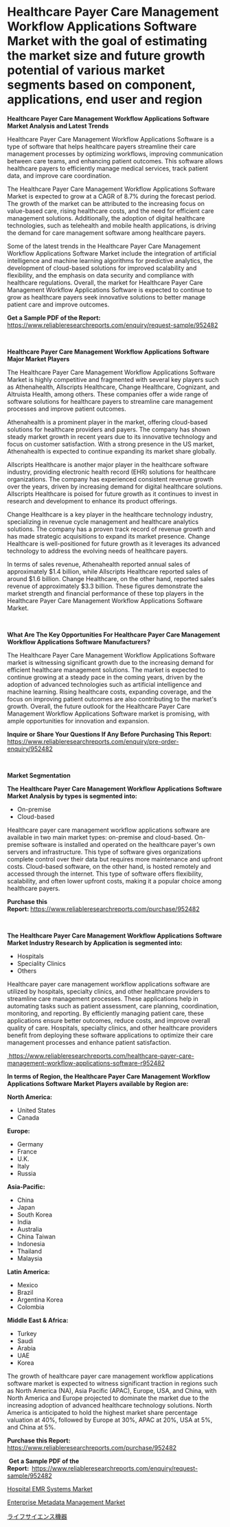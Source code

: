 <p><h1>Healthcare Payer Care Management Workflow Applications Software Market with the goal of estimating the market size and future growth potential of various market segments based on component, applications, end user and region</h1></p><p><strong>Healthcare Payer Care Management Workflow Applications Software Market Analysis and Latest Trends</strong></p>
<p><p>Healthcare Payer Care Management Workflow Applications Software is a type of software that helps healthcare payers streamline their care management processes by optimizing workflows, improving communication between care teams, and enhancing patient outcomes. This software allows healthcare payers to efficiently manage medical services, track patient data, and improve care coordination.</p><p>The Healthcare Payer Care Management Workflow Applications Software Market is expected to grow at a CAGR of 8.7% during the forecast period. The growth of the market can be attributed to the increasing focus on value-based care, rising healthcare costs, and the need for efficient care management solutions. Additionally, the adoption of digital healthcare technologies, such as telehealth and mobile health applications, is driving the demand for care management software among healthcare payers.</p><p>Some of the latest trends in the Healthcare Payer Care Management Workflow Applications Software Market include the integration of artificial intelligence and machine learning algorithms for predictive analytics, the development of cloud-based solutions for improved scalability and flexibility, and the emphasis on data security and compliance with healthcare regulations. Overall, the market for Healthcare Payer Care Management Workflow Applications Software is expected to continue to grow as healthcare payers seek innovative solutions to better manage patient care and improve outcomes.</p></p>
<p><strong>Get a Sample PDF of the Report:&nbsp;</strong> <a href="https://www.reliableresearchreports.com/enquiry/request-sample/952482">https://www.reliableresearchreports.com/enquiry/request-sample/952482</a></p>
<p>&nbsp;</p>
<p><strong>Healthcare Payer Care Management Workflow Applications Software Major Market Players</strong></p>
<p><p>The Healthcare Payer Care Management Workflow Applications Software Market is highly competitive and fragmented with several key players such as Athenahealth, Allscripts Healthcare, Change Healthcare, Cognizant, and Altruista Health, among others. These companies offer a wide range of software solutions for healthcare payers to streamline care management processes and improve patient outcomes.</p><p>Athenahealth is a prominent player in the market, offering cloud-based solutions for healthcare providers and payers. The company has shown steady market growth in recent years due to its innovative technology and focus on customer satisfaction. With a strong presence in the US market, Athenahealth is expected to continue expanding its market share globally.</p><p>Allscripts Healthcare is another major player in the healthcare software industry, providing electronic health record (EHR) solutions for healthcare organizations. The company has experienced consistent revenue growth over the years, driven by increasing demand for digital healthcare solutions. Allscripts Healthcare is poised for future growth as it continues to invest in research and development to enhance its product offerings.</p><p>Change Healthcare is a key player in the healthcare technology industry, specializing in revenue cycle management and healthcare analytics solutions. The company has a proven track record of revenue growth and has made strategic acquisitions to expand its market presence. Change Healthcare is well-positioned for future growth as it leverages its advanced technology to address the evolving needs of healthcare payers.</p><p>In terms of sales revenue, Athenahealth reported annual sales of approximately $1.4 billion, while Allscripts Healthcare reported sales of around $1.6 billion. Change Healthcare, on the other hand, reported sales revenue of approximately $3.3 billion. These figures demonstrate the market strength and financial performance of these top players in the Healthcare Payer Care Management Workflow Applications Software Market.</p></p>
<p>&nbsp;</p>
<p><strong>What Are The Key Opportunities For Healthcare Payer Care Management Workflow Applications Software Manufacturers?</strong></p>
<p><p>The Healthcare Payer Care Management Workflow Applications Software market is witnessing significant growth due to the increasing demand for efficient healthcare management solutions. The market is expected to continue growing at a steady pace in the coming years, driven by the adoption of advanced technologies such as artificial intelligence and machine learning. Rising healthcare costs, expanding coverage, and the focus on improving patient outcomes are also contributing to the market's growth. Overall, the future outlook for the Healthcare Payer Care Management Workflow Applications Software market is promising, with ample opportunities for innovation and expansion.</p></p>
<p><strong>Inquire or Share Your Questions If Any Before Purchasing This Report:</strong> <a href="https://www.reliableresearchreports.com/enquiry/pre-order-enquiry/952482">https://www.reliableresearchreports.com/enquiry/pre-order-enquiry/952482</a></p>
<p>&nbsp;</p>
<p><strong>Market Segmentation</strong></p>
<p><strong>The Healthcare Payer Care Management Workflow Applications Software Market Analysis by types is segmented into:</strong></p>
<p><ul><li>On-premise</li><li>Cloud-based</li></ul></p>
<p><p>Healthcare payer care management workflow applications software are available in two main market types: on-premise and cloud-based. On-premise software is installed and operated on the healthcare payer's own servers and infrastructure. This type of software gives organizations complete control over their data but requires more maintenance and upfront costs. Cloud-based software, on the other hand, is hosted remotely and accessed through the internet. This type of software offers flexibility, scalability, and often lower upfront costs, making it a popular choice among healthcare payers.</p></p>
<p><strong>Purchase this Report:&nbsp;</strong><a href="https://www.reliableresearchreports.com/purchase/952482">https://www.reliableresearchreports.com/purchase/952482</a></p>
<p>&nbsp;</p>
<p><strong>The Healthcare Payer Care Management Workflow Applications Software Market Industry Research by Application is segmented into:</strong></p>
<p><ul><li>Hospitals</li><li>Speciality Clinics</li><li>Others</li></ul></p>
<p><p>Healthcare payer care management workflow applications software are utilized by hospitals, specialty clinics, and other healthcare providers to streamline care management processes. These applications help in automating tasks such as patient assessment, care planning, coordination, monitoring, and reporting. By efficiently managing patient care, these applications ensure better outcomes, reduce costs, and improve overall quality of care. Hospitals, specialty clinics, and other healthcare providers benefit from deploying these software applications to optimize their care management processes and enhance patient satisfaction.</p></p>
<p><a href="https://www.reliableresearchreports.com/healthcare-payer-care-management-workflow-applications-software-r952482">&nbsp;https://www.reliableresearchreports.com/healthcare-payer-care-management-workflow-applications-software-r952482</a></p>
<p><strong>In terms of Region, the Healthcare Payer Care Management Workflow Applications Software Market Players available by Region are:</strong></p>
<p>
    <p> <strong> North America: </strong>
        <ul>
            <li>United States</li>
            <li>Canada</li>
        </ul>
        </p> 
    <p> <strong> Europe: </strong>
        <ul>
            <li>Germany</li>
            <li>France</li>
            <li>U.K.</li>
            <li>Italy</li>
            <li>Russia</li>
        </ul>
        </p> 
    <p> <strong> Asia-Pacific: </strong>
        <ul>
            <li>China</li>
            <li>Japan</li>
            <li>South Korea</li>
            <li>India</li>
            <li>Australia</li>
            <li>China Taiwan</li>
            <li>Indonesia</li>
            <li>Thailand</li>
            <li>Malaysia</li>
        </ul>
        </p> 
    <p> <strong> Latin America: </strong>
        <ul>
            <li>Mexico</li>
            <li>Brazil</li>
            <li>Argentina Korea</li>
            <li>Colombia</li>
        </ul>
        </p> 
    <p> <strong> Middle East & Africa: </strong>
        <ul>
            <li>Turkey</li>
            <li>Saudi</li>
            <li>Arabia</li>
            <li>UAE</li>
            <li>Korea</li>
        </ul>
    </p>
    </p>
<p><p>The growth of healthcare payer care management workflow applications software market is expected to witness significant traction in regions such as North America (NA), Asia Pacific (APAC), Europe, USA, and China, with North America and Europe projected to dominate the market due to the increasing adoption of advanced healthcare technology solutions. North America is anticipated to hold the highest market share percentage valuation at 40%, followed by Europe at 30%, APAC at 20%, USA at 5%, and China at 5%.</p></p>
<p><strong>Purchase this Report: </strong><a href="https://www.reliableresearchreports.com/purchase/952482">https://www.reliableresearchreports.com/purchase/952482</a></p>
<p>&nbsp;<strong>Get a Sample PDF of the Report:&nbsp;&nbsp;</strong><a href="https://www.reliableresearchreports.com/enquiry/request-sample/952482">https://www.reliableresearchreports.com/enquiry/request-sample/952482</a></p>
<p><strong></strong></p>
<p><p><a href="https://www.linkedin.com/pulse/hospital-emr-systems-market-trends-analysis-forecasted-period-z3rgc">Hospital EMR Systems Market</a></p><p><a href="https://www.linkedin.com/pulse/enterprise-metadata-management-market-competitive-analysis-ncjsc">Enterprise Metadata Management Market</a></p><p><a href="https://medium.com/@r.aspinall_32685/%E3%83%A9%E3%82%A4%E3%83%95%E3%82%B5%E3%82%A4%E3%82%A8%E3%83%B3%E3%82%B9%E6%A9%9F%E5%99%A8%E5%B8%82%E5%A0%B4%E3%81%AF-%E5%B8%82%E5%A0%B4%E3%82%B7%E3%82%A7%E3%82%A2-%E3%82%B5%E3%82%A4%E3%82%BA-%E3%81%8A%E3%82%88%E3%81%B32031%E5%B9%B4%E3%81%BE%E3%81%A7%E3%81%AE%E4%BA%88%E6%B8%AC%E3%81%AB%E7%84%A6%E7%82%B9%E3%82%92%E5%BD%93%E3%81%A6%E3%81%A6%E3%81%84%E3%81%BE%E3%81%99-562474798fae">ライフサイエンス機器</a></p></p>